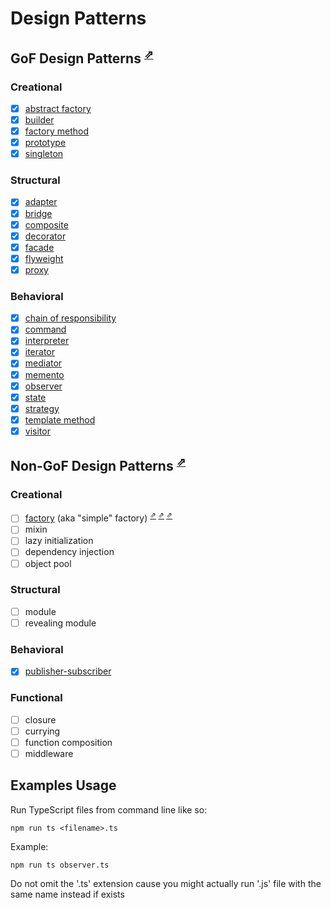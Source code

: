 # Design Patterns

## GoF Design Patterns <sup>[⇗](https://en.wikipedia.org/wiki/Design_Patterns)</sup>

### Creational
- [x] [abstract factory](abstract-factory.md)
- [x] [builder](builder.md)
- [x] [factory method](factory-method.md)
- [x] [prototype](prototype.md)
- [x] [singleton](singleton.md)

### Structural
- [x] [adapter](adapter.md)
- [x] [bridge](bridge.md)
- [x] [composite](composite.md)
- [x] [decorator](decorator.md)
- [x] [facade](facade.md)
- [x] [flyweight](flyweight.md)
- [x] [proxy](proxy.md)

### Behavioral
- [x] [chain of responsibility](chain-of-responsibility.md)
- [x] [command](command.md)
- [x] [interpreter](interpreter.md)
- [x] [iterator](iterator.md)
- [x] [mediator](mediator.md)
- [x] [memento](memento.md)
- [x] [observer](observer.md)
- [x] [state](state.md)
- [x] [strategy](strategy.md)
- [x] [template method](template-method.md)
- [x] [visitor](visitor.md)

## Non-GoF Design Patterns <sup>[⇗](https://en.wikipedia.org/wiki/Software_design_pattern)</sup>

### Creational
- [ ] [factory](simple-factory.md) (aka "simple" factory) <sup>[⇗](https://refactoring.guru/design-patterns/factory-comparison) [⇗](https://en.wikipedia.org/wiki/Factory_(object-oriented_programming)) [⇗](https://www.oodesign.com/factory-pattern.html)</sup>
- [ ] mixin
- [ ] lazy initialization
- [ ] dependency injection
- [ ] object pool
### Structural
- [ ] module
- [ ] revealing module
### Behavioral
- [x] [publisher-subscriber](pubsub.md)
### Functional
- [ ] closure
- [ ] currying
- [ ] function composition
- [ ] middleware

## Examples Usage

Run TypeScript files from command line like so:
```
npm run ts <filename>.ts
```

Example:
```
npm run ts observer.ts
```

Do not omit the '.ts' extension cause you might actually run '.js' file with the same name instead if exists

